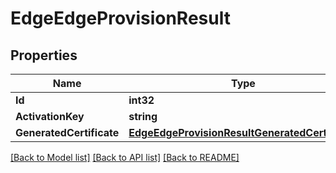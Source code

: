 # EdgeEdgeProvisionResult

## Properties

Name | Type | Description | Notes
------------ | ------------- | ------------- | -------------
**Id** | **int32** |  | 
**ActivationKey** | **string** |  | 
**GeneratedCertificate** | [**EdgeEdgeProvisionResultGeneratedCertificate**](edge_edge_provision_result_generatedCertificate.md) |  | [optional] 

[[Back to Model list]](../README.md#documentation-for-models) [[Back to API list]](../README.md#documentation-for-api-endpoints) [[Back to README]](../README.md)


